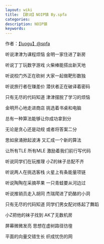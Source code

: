 ```yaml
---
layout: wiki
title: 【歌词】NOIP镇 By.spfa
categories: 
description: NOIP镇
keywords: 
---
```

作者：[【luogu】@spfa](https://www.luogu.org/space/show?uid=17850)

听说津津为课程烦恼 金明一家住进了新房 

听说丁丁玩数字游戏 火柴棒能搭出新天地 

听说校门外正在砍树 大家一起做靶形数独 

听说旅行者在赚差价 潜伏者正在破译着密码 

只有无尽的代码知道 津津摆脱了学习的烦恼

金明开心地走进商店 挑选着书桌和电脑 

总有一种算法能够让你成功拿到分

无论是贪心还是动规 或者将答案二分 

思如泉涌掀起波涛 又汇成一个新的算法 

让所有TLE 所有MLE 激励着我们前行写代码 

听说同学们在玩推理 小Z的袜子总配不齐 


听说两人在挑选客栈 火星上有条能量项链 

听说陶陶在采摘苹果 一只青蛙要从河边过 

听说推销员走入胡同 杰瑞爬进了奶酪的小洞 

只有无尽的代码知道 同学们男女配对练起了舞蹈

小Z把他的袜子找到 AK了无数机房

屏幕微微发亮 思想在虚树路径彷徨

平面的向量交错生长 织成忧伤的网
